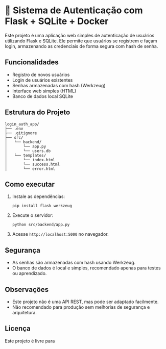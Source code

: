 # 🔐 Sistema de Autenticação com Flask + SQLite + Docker

Este projeto é uma aplicação web simples de autenticação de usuários utilizando Flask e SQLite. Ele permite que usuários se registrem e façam login, armazenando as credenciais de forma segura com hash de senha.

## Funcionalidades

- Registro de novos usuários
- Login de usuários existentes
- Senhas armazenadas com hash (Werkzeug)
- Interface web simples (HTML)
- Banco de dados local SQLite

## Estrutura do Projeto

```
login_auth_app/
├── .env
├── .gitignore
├── src/
│   └── backend/
│       └── app.py
│       └── users.db
│   └── templates/
│       └── index.html
│       └── success.html
│       └── error.html
```

## Como executar

1. Instale as dependências:
   ```
   pip install flask werkzeug
   ```

2. Execute o servidor:
   ```
   python src/backend/app.py
   ```

3. Acesse `http://localhost:5000` no navegador.

## Segurança

- As senhas são armazenadas com hash usando Werkzeug.
- O banco de dados é local e simples, recomendado apenas para testes ou aprendizado.

## Observações

- Este projeto não é uma API REST, mas pode ser adaptado facilmente.
- Não recomendado para produção sem melhorias de segurança e arquitetura.

## Licença

Este projeto é livre para